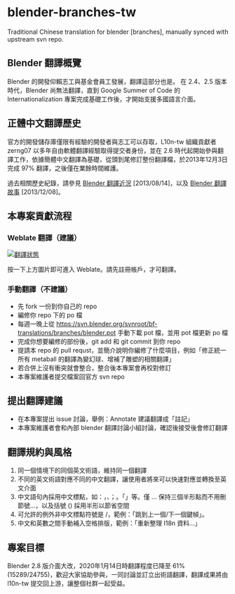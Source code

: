 # blender-branches-tw
Traditional Chinese translation for blender [branches], manually synced with upstream svn repo.

## Blender 翻譯概覽
Blender 的開發仰賴志工與基金會員工發展，翻譯這部分也是。
在 2.4、2.5 版本時代，Blender 尚無法翻譯，直到 Google Summer of Code 的 Internationalization 專案完成基礎工作後，才開始支援多國語言介面。

## 正體中文翻譯歷史
官方的開發儲存庫僅限有經驗的開發者與志工可以存取，L10n-tw 組織貢獻者 zerng07 以多年自由軟體翻譯經驗取得提交者身份，並在 2.6 時代起開始參與翻譯工作，依據簡體中文翻譯為基礎，從頭到尾修訂整份翻譯檔，於2013年12月3日完成 97% 翻譯，之後僅在業餘時間維護。

過去相關歷史紀錄，請參見 [Blender 翻譯近況](http://breezymove.blogspot.com/2012/08/bledner.html) [2013/08/14]，以及 [Blender 翻譯故事](http://breezymove.blogspot.com/2013/12/blender_8.html) [2013/12/08]。

## 本專案貢獻流程
### Weblate 翻譯（建議）
<a href="http://weblate.slat.org/engage/blender/zh_Hant/">
<img src="http://weblate.slat.org/widgets/blender/zh_Hant/blender/287x66-grey.png" alt="翻譯狀態" />
</a>

按一下上方圖片即可進入 Weblate。請先註冊帳戶，才可翻譯。

### 手動翻譯（不建議）
* 先 fork 一份到你自己的 repo
* 編修你 repo 下的 po 檔
* 每週一晚上從 https://svn.blender.org/svnroot/bf-translations/branches/blender.pot 手動下載 pot 檔，並用 pot 檔更新 po 檔
* 完成你想要編修的部份後，git add 和 git commit 到你 repo
* 提請本 repo 的 pull requst，並簡介說明你編修了什麼項目，例如「修正統一所有 metaball 的翻譯為變幻球、增補了雕塑的相關翻譯」
* 若合併上沒有衝突就會整合，整合後本專案會再校對修訂
* 本專案維護者提交檔案回官方 svn repo

## 提出翻譯建議
* 在本專案提出 issue 討論，舉例：Annotate 建議翻譯成「註記」
* 本專案維護者會和內部 blender 翻譯討論小組討論，確認後接受後會修訂翻譯

## 翻譯規約與風格
1. 同一個情境下的同個英文術語，維持同一個翻譯
2. 不同的英文術語對應不同的中文翻譯，讓使用者將來可以快速對應並轉換至英文介面
3. 中文語句內採用中文標點，如：，、；。「」等。僅 ... 保持三個半形點而不用刪節號…，以及括號 () 採用半形以節省空間
4. 可允許的例外非中文標點符號是 /，範例：「跳到上一個/下一個鍵幀」。
5. 中文和英數之間手動補入空格排版，範例：「重新整理 I18n 資料...」

## 專案目標
Blender 2.8 版介面大改，2020年1月14日時翻譯程度已降至 61% (15289/24755)，歡迎大家協助參與，一同討論並訂立出術語翻譯，翻譯成果將由 l10n-tw 提交回上游，讓整個社群一起受益。
